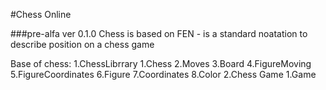#Chess Online 



###pre-alfa ver 0.1.0
Chess is based on FEN - is a standard noatation to describe position on a chess game 


Base of chess:
1.ChessLibrrary
	1.Chess
	2.Moves
	3.Board
	4.FigureMoving
	5.FigureCoordinates
	6.Figure
	7.Coordinates
	8.Color
2.Chess Game
	1.Game

